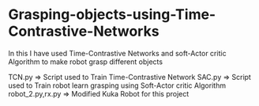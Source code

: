 # Grasping-objects-using-Time-Contrastive-Networks
 In this I have used Time-Contrastive Networks and soft-Actor critic Algorithm to make robot grasp different objects 

TCN.py => Script used to Train Time-Contrastive Network
SAC.py => Script used to Train robot learn grasping using Soft-Actor critic Algorithm
robot_2.py,rx.py => Modified Kuka Robot for this project
